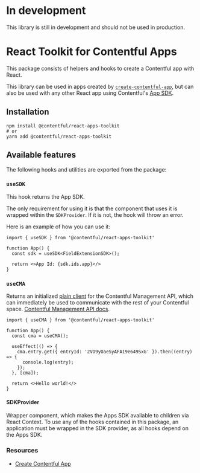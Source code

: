 # In development

This library is still in development and should not be used in production.

# React Toolkit for Contentful Apps

This package consists of helpers and hooks to create a Contentful app with React.

This library can be used in apps created by [`create-contentful-app`](https://www.npmjs.com/package/create-contentful-app), but can also be used with any other React app using Contentful's [App SDK](https://www.npmjs.com/package/@contentful/app-sdk).

## Installation

```shell
npm install @contentful/react-apps-toolkit
# or
yarn add @contentful/react-apps-toolkit
```

## Available features

The following hooks and utilities are exported from the package:

### `useSDK`

This hook returns the App SDK.

The only requirement for using it is that the component that uses it is wrapped within the `SDKProvider`.
If it is not, the hook will throw an error.

Here is an example of how you can use it:

```tsx
import { useSDK } from '@contentful/react-apps-toolkit'

function App() {
  const sdk = useSDK<FieldExtensionSDK>();

  return <>App Id: {sdk.ids.app}</>
}

```

### `useCMA`

Returns an initialized [plain client](https://github.com/contentful/contentful-management.js/#alternative-plain-api) for the Contentful Management API, which can immediately be used to communicate with the rest of your Contentful space. [Contentful Management API docs](https://www.contentful.com/developers/docs/references/content-management-api/).


```tsx
import { useCMA } from '@contentful/react-apps-toolkit'

function App() {
  const cma = useCMA();

  useEffect(() => {
    cma.entry.get({ entryId: '2VO9yOaeSyAFA19e649SxG' }).then((entry) => {
      console.log(entry);
    });
  }, [cma]);

  return <>Hello world!</>
}

```

#### SDKProvider

Wrapper component, which makes the Apps SDK available to children via React Context. To use any of the hooks contained in this package, an application must be wrapped in the SDK provider, as all hooks depend on the Apps SDK.

### Resources

- [Create Contentful App](https://www.contentful.com/developers/docs/extensibility/app-framework/create-contentful-app/)
